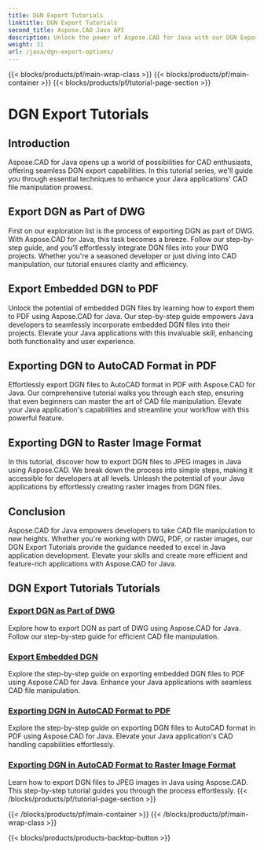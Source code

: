 ```yaml
---
title: DGN Export Tutorials
linktitle: DGN Export Tutorials
second_title: Aspose.CAD Java API
description: Unlock the power of Aspose.CAD for Java with our DGN Export Tutorials. Learn efficient CAD file manipulation, from exporting DGN as part of DWG to creating raster images effortlessly.
weight: 31
url: /java/dgn-export-options/
---
```


{{< blocks/products/pf/main-wrap-class >}}
{{< blocks/products/pf/main-container >}}
{{< blocks/products/pf/tutorial-page-section >}}

# DGN Export Tutorials

## Introduction

Aspose.CAD for Java opens up a world of possibilities for CAD enthusiasts, offering seamless DGN export capabilities. In this tutorial series, we'll guide you through essential techniques to enhance your Java applications' CAD file manipulation prowess.

## Export DGN as Part of DWG

First on our exploration list is the process of exporting DGN as part of DWG. With Aspose.CAD for Java, this task becomes a breeze. Follow our step-by-step guide, and you'll effortlessly integrate DGN files into your DWG projects. Whether you're a seasoned developer or just diving into CAD manipulation, our tutorial ensures clarity and efficiency.

## Export Embedded DGN to PDF

Unlock the potential of embedded DGN files by learning how to export them to PDF using Aspose.CAD for Java. Our step-by-step guide empowers Java developers to seamlessly incorporate embedded DGN files into their projects. Elevate your Java applications with this invaluable skill, enhancing both functionality and user experience.

## Exporting DGN to AutoCAD Format in PDF

Effortlessly export DGN files to AutoCAD format in PDF with Aspose.CAD for Java. Our comprehensive tutorial walks you through each step, ensuring that even beginners can master the art of CAD file manipulation. Elevate your Java application's capabilities and streamline your workflow with this powerful feature.

## Exporting DGN to Raster Image Format

In this tutorial, discover how to export DGN files to JPEG images in Java using Aspose.CAD. We break down the process into simple steps, making it accessible for developers at all levels. Unleash the potential of your Java applications by effortlessly creating raster images from DGN files.

## Conclusion

Aspose.CAD for Java empowers developers to take CAD file manipulation to new heights. Whether you're working with DWG, PDF, or raster images, our DGN Export Tutorials provide the guidance needed to excel in Java application development. Elevate your skills and create more efficient and feature-rich applications with Aspose.CAD for Java.
## DGN Export Tutorials Tutorials
### [Export DGN as Part of DWG](./export-dgn-as-part-of-dwg/)
Explore how to export DGN as part of DWG using Aspose.CAD for Java. Follow our step-by-step guide for efficient CAD file manipulation.
### [Export Embedded DGN](./export-embedded-dgn/)
Explore the step-by-step guide on exporting embedded DGN files to PDF using Aspose.CAD for Java. Enhance your Java applications with seamless CAD file manipulation.
### [Exporting DGN in AutoCAD Format to PDF](./exporting-dgn-to-pdf/)
Explore the step-by-step guide on exporting DGN files to AutoCAD format in PDF using Aspose.CAD for Java. Elevate your Java application's CAD handling capabilities effortlessly.
### [Exporting DGN in AutoCAD Format to Raster Image Format](./exporting-dgn-to-raster-image/)
Learn how to export DGN files to JPEG images in Java using Aspose.CAD. This step-by-step tutorial guides you through the process effortlessly.
{{< /blocks/products/pf/tutorial-page-section >}}

{{< /blocks/products/pf/main-container >}}
{{< /blocks/products/pf/main-wrap-class >}}

{{< blocks/products/products-backtop-button >}}
